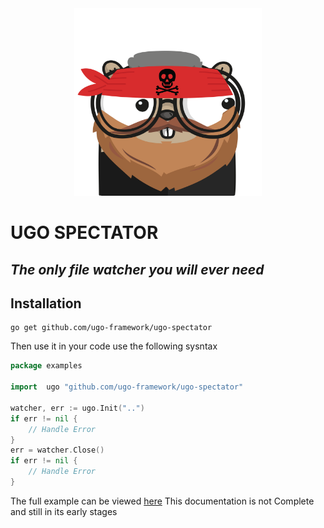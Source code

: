 <div style="text-align:center; margin: 0 auto;">
    <img height="300" width="300" src="./assets/ugo-spectator.png" alt="ugo spectator logo">
</div>

# UGO SPECTATOR
## _The only file watcher you will ever need_

## Installation
```shell script
go get github.com/ugo-framework/ugo-spectator
```

Then use it in your code use the following sysntax
```go
package examples

import 	ugo "github.com/ugo-framework/ugo-spectator"

watcher, err := ugo.Init("..")
if err != nil {
    // Handle Error
}
err = watcher.Close()
if err != nil {
    // Handle Error
}
```
The full example can be viewed [here](./examples/example.go)
This documentation is not Complete and still in its early stages
